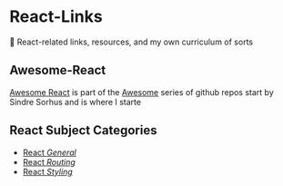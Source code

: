 # React-Links
💫 React-related links, resources, and my own curriculum of sorts

## Awesome-React
  [Awesome React](https://github.com/enaqx/awesome-react) is part of the [Awesome](https://github.com/sindresorhus/awesome) series of github repos start by Sindre Sorhus and is where I starte

## React Subject Categories

  - [React _General_](./React-General.md)
  - [React _Routing_](./React-Routing.md)
  - [React _Styling_](./React-Styling.md)

